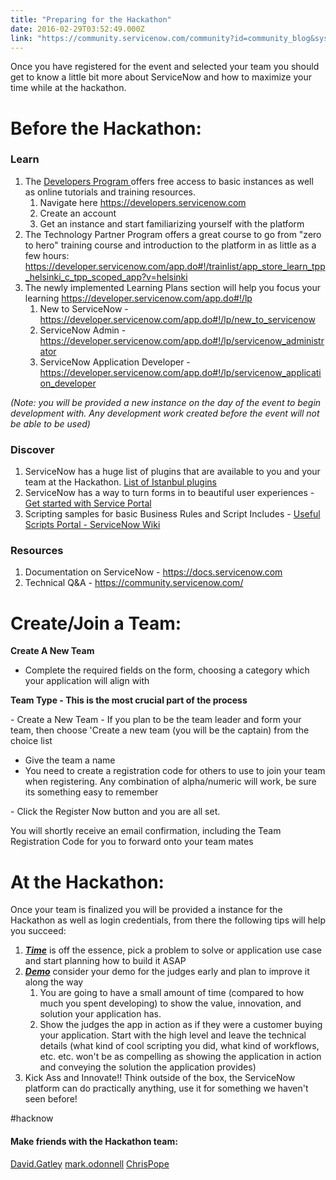 ```yaml
---
title: "Preparing for the Hackathon"
date: 2016-02-29T03:52:49.000Z
link: "https://community.servicenow.com/community?id=community_blog&sys_id=6e6dea29dbd0dbc01dcaf3231f9619e6"
---
```

<p>Once you have registered for the event and selected your team you should get to know a little bit more about ServiceNow and how to maximize your time while at the hackathon.</p><p></p><h1>Before the Hackathon:</h1><h3>Learn</h3><ol><li>The <a title="velopers.servicenow.com/" href="http://developers.servicenow.com/">Developers Program </a>offers free access to basic instances as well as online tutorials and training resources.<ol><li>Navigate here <a _jive_internal="true" href="/community?id=community_question&sys_id=aee303e5dbd8dbc01dcaf3231f9619ce" title="https://community.servicenow.com/thread/215185">https://developers.servicenow.com</a></li><li>Create an account</li><li>Get an instance and start familiarizing yourself with the platform</li></ol></li><li>The Technology Partner Program offers a great course to go from "zero to hero" training course and introduction to the platform in as little as a few hours: <a href="https://developer.servicenow.com/app.do#!/trainlist/app_store_learn_tpp_helsinki_c_tpp_scoped_app?v=helsinki" title="https://developer.servicenow.com/app.do#!/trainlist/app_store_learn_tpp_helsinki_c_tpp_scoped_app?v=helsinki">https://developer.servicenow.com/app.do#!/trainlist/app_store_learn_tpp_helsinki_c_tpp_scoped_app?v=helsinki</a></li><li>The newly implemented Learning Plans section will help you focus your learning <a href="https://developer.servicenow.com/app.do#!/lp" title="https://developer.servicenow.com/app.do#!/lp">https://developer.servicenow.com/app.do#!/lp</a> <ol><li>New to ServiceNow - <a href="https://developer.servicenow.com/app.do#!/lp/new_to_servicenow" title="https://developer.servicenow.com/app.do#!/lp/new_to_servicenow">https://developer.servicenow.com/app.do#!/lp/new_to_servicenow</a> </li><li>ServiceNow Admin - <a href="https://developer.servicenow.com/app.do#!/lp/servicenow_administrator" title="https://developer.servicenow.com/app.do#!/lp/servicenow_administrator">https://developer.servicenow.com/app.do#!/lp/servicenow_administrator</a> </li><li>ServiceNow Application Developer - <a href="https://developer.servicenow.com/app.do#!/lp/servicenow_application_developer" title="https://developer.servicenow.com/app.do#!/lp/servicenow_application_developer">https://developer.servicenow.com/app.do#!/lp/servicenow_application_developer</a> </li></ol></li></ol><p><em>(Note: you will be provided a new instance on the day of the event to begin development with. Any development work created before the event will not be able to be used)</em></p><h3>Discover</h3><ol><li>ServiceNow has a huge list of plugins that are available to you and your team at the Hackathon. <a href="https://docs.servicenow.com/bundle/istanbul-servicenow-platform/page/administer/plugins/reference/istanbul-list-of-plugins.html" title="https://docs.servicenow.com/bundle/istanbul-servicenow-platform/page/administer/plugins/reference/istanbul-list-of-plugins.html">List of Istanbul plugins</a>   <a href="https://wiki.servicenow.com/?title=List_of_Plugins" title="https://wiki.servicenow.com/?title=List_of_Plugins"><br/></a></li><li>ServiceNow has a way to turn forms in to beautiful user experiences - <a href="https://docs.servicenow.com/bundle/istanbul-servicenow-platform/page/build/service-portal/concept/c_QuickStart.html" title="https://docs.servicenow.com/bundle/istanbul-servicenow-platform/page/build/service-portal/concept/c_QuickStart.html">Get started with Service Portal</a></li><li>Scripting samples for basic Business Rules and Script Includes - <a href="http://wiki.servicenow.com/index.php?title=Useful_Scripts_Portal#gsc.tab=0" title="http://wiki.servicenow.com/index.php?title=Useful_Scripts_Portal#gsc.tab=0">Useful Scripts Portal - ServiceNow Wiki</a></li></ol><h3>Resources</h3><ol><li>Documentation on ServiceNow - <a href="https://docs.servicenow.com/" title="https://docs.servicenow.com">https://docs.servicenow.com</a></li><li>Technical Q&amp;A - <a _jive_internal="true" href="/" title="https://community.servicenow.com/">https://community.servicenow.com/</a></li></ol><h1></h1><h1>Create/Join a Team:</h1><p class="p1"><span class="s1"><strong>Create A New Team</strong></span></p><ul><li><span class="s1">Complete the required fields on the form, choosing a category which your application will align with</span></li></ul><p class="p2"><span class="s1"><strong>Team Type - This is the most crucial part of the proces</strong></span><span class="s3"><strong>s</strong></span></p><p class="p1"><span class="s1">- Create a New Team - If you plan to be the team leader and form your team, then choose 'Create a new team (you will be the captain) from the choice list</span></p><ul><li><span class="s1">Give the team a name </span></li><li><span class="s1">You need to create a registration code for others to use to join your team when registering. Any combination of alpha/numeric will work, be sure its something easy to remember</span></li></ul><p class="p1"><span class="s1">- Click the Register Now button and you are all set.</span></p><p class="p1"><span class="s1">You will shortly receive an email confirmation, including the Team Registration Code for you to forward onto your team mates</span></p><p></p><h1>At the Hackathon:</h1><p>Once your team is finalized you will be provided a instance for the Hackathon as well as login credentials, from there the following tips will help you succeed:</p><ol><li><span style="text-decoration: underline;"><em><strong>Time</strong></em></span> is off the essence, pick a problem to solve or application use case and start planning how to build it ASAP</li><li><span style="text-decoration: underline;"><em><strong>Demo</strong></em></span> consider your demo for the judges early and plan to improve it along the way<ol><li>You are going to have a small amount of time (compared to how much you spent developing) to show the value, innovation, and solution your application has.</li><li>Show the judges the app in action as if they were a customer buying your application. Start with the high level and leave the technical details (what kind of cool scripting you did, what kind of workflows, etc. etc. won't be as compelling as showing the application in action and conveying the solution the application provides)</li></ol></li><li>Kick Ass and Innovate!! Think outside of the box, the ServiceNow platform can do practically anything, use it for something we haven't seen before!</li></ol><p></p><p>#hacknow</p><p></p><h4>Make friends with the Hackathon team:</h4><p><a title="David.Gatley" __default_attr="10446" __jive_macro_name="user" class="jive_macro jive_macro_user" data-orig-content="David.Gatley" data-renderedposition="1104.3125_8_99_16" href="/community?id=community_user_profile&user=dc229e25dbd81fc09c9ffb651f9619cf">David.Gatley</a> <a title="mark.odonnell" __default_attr="2231" __jive_macro_name="user" class="jive_macro jive_macro_user" data-orig-content="mark.odonnell" data-renderedposition="1104.3125_110.734375_108_16" href="/community?id=community_user_profile&user=766ece29dbd41fc09c9ffb651f961932">mark.odonnell</a> <a title="ChrisPope" __default_attr="6290" __jive_macro_name="user" class="jive_macro jive_macro_user" data-orig-content="ChrisPope" data-renderedposition="1104.3125_222.578125_84_16" href="/community?id=community_user_profile&user=a9f016a1db981fc09c9ffb651f961956">ChrisPope</a></p>